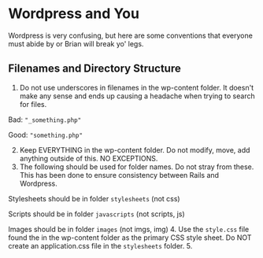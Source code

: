 # Wordpress and You

Wordpress is very confusing, but here are some conventions that everyone must abide by or Brian will break yo' legs.

## Filenames and Directory Structure
1. Do not use underscores in filenames in the wp-content folder. It doesn't make any sense and ends up causing a headache when trying to search for files. 
  
  Bad: ```"_something.php"```

  Good: ```"something.php"```  

2. Keep EVERYTHING in the wp-content folder. Do not modify, move, add anything outside of this. NO EXCEPTIONS.
3. The following should be used for folder names. Do not stray from these. This has been done to ensure consistency between Rails and Wordpress. 

  Stylesheets should be in folder ```stylesheets``` (not css)
  
  Scripts should be in folder ```javascripts``` (not scripts, js)
  
  Images should be in folder ```images``` (not imgs, img)
4. Use the ```style.css``` file found the in the wp-content folder as the primary CSS style sheet. Do NOT create an application.css file in the ```stylesheets``` folder.
5. 